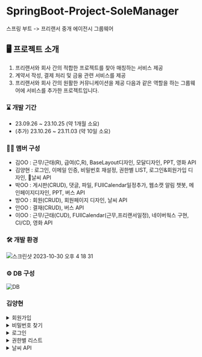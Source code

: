 # SpringBoot-Project-SoleManager

스프링 부트 -> 프리랜서 중개 에이전시 그룹웨어
<br>

## 🖥️ 프로젝트 소개

1. 프리랜서와 회사 간의 적합한 프로젝트를 찾아 매칭하는 서비스 제공
2. 계약서 작성, 결제 처리 및 금융 관련 서비스를 제공
3. 프리랜서와 회사 간의 원활한 커뮤니케이션을 제공
   다음과 같은 역할을 하는 그룹웨어에 서비스를 추가한 프로젝트입니다.
   <br>

### ⌛️ 개발 기간

* 23.09.26 ~ 23.10.25 (약 1개월 소요)
* (추가) 23.10.26 ~ 23.11.03 (약 10일 소요)

### 🏃‍♀️ 맴버 구성

* 김OO : 근무/근태(R), 급여(C,R), BaseLayout디자인, 모달디자인, PPT, 영화 API
* 김양현 : 로그인, 이메일 인증, 비밀번호 재설정, 권한별 LIST, 로그인&회원가입 디자인, 날씨 API
* 박OO : 게시판(CRUD), 댓글, 파일, FUllCalendar일정추가, 웹소캣 알림 챗봇, 메인페이지디자인, PPT, 버스 API
* 방OO : 회원(CRUD), 회원페이지 디자인, 날씨 API
* 안OO : 결재(CRUD), 버스 API
* 이OO : 근무/근태(CUD), FUllCalendar(근무,프리랜서일정), 네이버웍스 구현, CI/CD, 영화 API

### 🛠️ 개발 환경

<img width="846" alt="스크린샷 2023-10-30 오후 4 18 31" src="https://github.com/anna1843/TechForge/assets/133622218/1797ae7e-bdd1-4826-92fd-b91f76223c86">

### ⚙️ DB 구성

![DB](https://github.com/anna1843/TechForge/assets/133622218/5d4b2626-1fb2-4da2-9040-16d827fc5511)




### 김양현
<details>
<summary>회원가입</summary>

### 회원가입 이메일 인증
![img.png](img.png)
![img_1.png](img_1.png)


### 회원가입 폼
![img_2.png](img_2.png)

### 우편번호 찾기
![img_8.png](img_8.png)
카카오 오픈 API를 이용한 우편번호 찾기 입니다.

</details>

<details>
<summary>비밀번호 찾기</summary>

### 비밀번호 찾기 이메일 인증
![img_3.png](img_3.png)
![img_4.png](img_4.png)

### 비밀번호 재설정
![img_5.png](img_5.png)

### 폼 자세히 보기

#### 비밀번호 찾기
![img_7.png](img_7.png)
#### 비밀번호 재설정
![img_6.png](img_6.png)


JS와 JavaMailHandler를 이용한 이메일 인증 및 비밀번호 재설정 입니다.
</details>


<details>
<summary>로그인</summary>

### 로그인 폼
![img_9.png](img_9.png)

Oauth2를 이용하여 다른 소셜 계정으로 로그인 할 수 있습니다. 

### OAUTH2 추가 정보 입력
![img_10.png](img_10.png)

단, Oauth2로 최초 로그인을 할 시, 추가 정보 입력을 해야합니다. 
</details>

<details>
<summary>권한별 리스트</summary>

### 권한에 따른 3개의 리스트
![img_11.png](img_11.png)
![img_12.png](img_12.png)
회사계정, 직원계정, 프리랜서계정에 따라 각기 다른 list목록들입니다.

#### JPA 쿼리
![img_13.png](img_13.png)
JPA를 이용하여 리스트병 paging, search 등의 쿼리기능을 구현하였습니다. 

</details>

<details>
<summary>날씨 API</summary>

### API를 이용하여 오늘 날씨 가져오기
![img_14.png](img_14.png)
날씨와 지도를 보여주는 페이지입니다.

![img_15.png](img_15.png)
![img_16.png](img_16.png)
API에서 온도를 가져오는 코드입니다.

![img_17.png](img_17.png)
![img_18.png](img_18.png)
온도를 DB에 저장하는 코드입니다.


### 챗봇 시나리오
![img_19.png](img_19.png)
챗봇에 "서울 날씨"를 치면 나오는 정보입니다.
![img_21.png](img_21.png)
![img_22.png](img_22.png)
정보(온도)를 나타나게 하는 코드입니다.




![img_20.png](img_20.png)
챗봇에 지도를 나타나게 하는 script 코드입니다.

</details>





